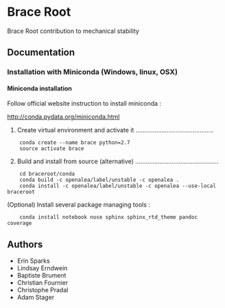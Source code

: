 # Brace Root

Brace Root contribution to mechanical stability

## Documentation


### Installation with Miniconda (Windows, linux, OSX)

#### Miniconda installation

Follow official website instruction to install miniconda :

http://conda.pydata.org/miniconda.html

1. Create virtual environment and activate it
.............................................

```
    conda create --name brace python=2.7
    source activate brace
```

2. Build and install from source (alternative)
................................................

```
    cd braceroot/conda
    conda build -c openalea/label/unstable -c openalea .
    conda install -c openalea/label/unstable -c openalea --use-local braceroot
```

(Optional) Install several package managing tools :

```
    conda install notebook nose sphinx sphinx_rtd_theme pandoc coverage
```

Authors
-------

* Erin Sparks
* Lindsay Erndwein
* Baptiste Brument
* Christian Fournier	
* Christophe Pradal
* Adam Stager

